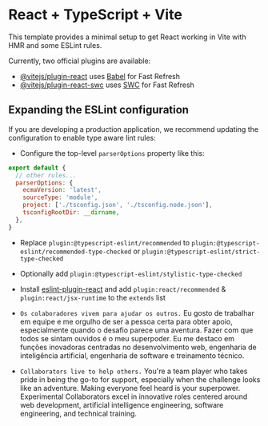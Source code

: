 # React + TypeScript + Vite

This template provides a minimal setup to get React working in Vite with HMR and some ESLint rules.

Currently, two official plugins are available:

- [@vitejs/plugin-react](https://github.com/vitejs/vite-plugin-react/blob/main/packages/plugin-react/README.md) uses [Babel](https://babeljs.io/) for Fast Refresh
- [@vitejs/plugin-react-swc](https://github.com/vitejs/vite-plugin-react-swc) uses [SWC](https://swc.rs/) for Fast Refresh

## Expanding the ESLint configuration

If you are developing a production application, we recommend updating the configuration to enable type aware lint rules:

- Configure the top-level `parserOptions` property like this:

```js
export default {
  // other rules...
  parserOptions: {
    ecmaVersion: 'latest',
    sourceType: 'module',
    project: ['./tsconfig.json', './tsconfig.node.json'],
    tsconfigRootDir: __dirname,
  },
}
```

- Replace `plugin:@typescript-eslint/recommended` to `plugin:@typescript-eslint/recommended-type-checked` or `plugin:@typescript-eslint/strict-type-checked`
- Optionally add `plugin:@typescript-eslint/stylistic-type-checked`
- Install [eslint-plugin-react](https://github.com/jsx-eslint/eslint-plugin-react) and add `plugin:react/recommended` & `plugin:react/jsx-runtime` to the `extends` list


- `Os colaboradores vivem para ajudar os outros.` Eu gosto de trabalhar em equipe e me orgulho de ser a pessoa certa para obter apoio, especialmente quando o desafio parece uma aventura. Fazer com que todos se sintam ouvidos é o meu superpoder. Eu me destaco em funções inovadoras centradas no desenvolvimento web, engenharia de inteligência artificial, engenharia de software e treinamento técnico.

- `Collaborators live to help others.` You're a team player who takes pride in being the go-to for support, especially when the challenge looks like an adventure. Making everyone feel heard is your superpower. Experimental Collaborators excel in innovative roles centered around web development, artificial intelligence engineering, software engineering, and technical training.
